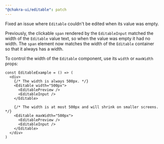 ```yaml
---
"@chakra-ui/editable": patch
---
```


Fixed an issue where `Editable` couldn't be edited when its value was empty.

Previously, the clickable `span` rendered by the `EditableInput` matched the
width of the `Editable` value text, so when the value was empty it had no width.
The `span` element now matches the width of the `Editable` container so that it
always has a width.

To control the width of the `Editable` component, use its `width` or `maxWidth`
props:

```tsx
const EditableExample = () => (
  <div>
    {/* The width is always 500px. */}
    <Editable width="500px">
      <EditablePreview />
      <EditableInput />
    </Editable>

    {/* The width is at most 500px and will shrink on smaller screens. */}
    <Editable maxWidth="500px">
      <EditablePreview />
      <EditableInput />
    </Editable>
  </div>
)
```
